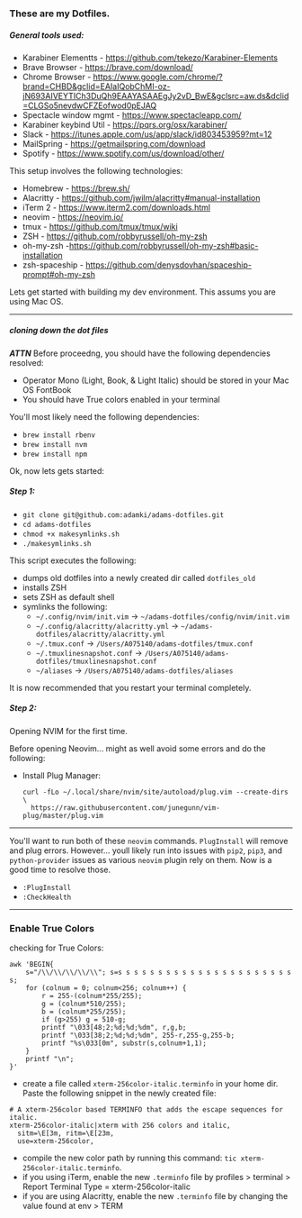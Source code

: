 ### These are my Dotfiles.

##### General tools used:
* Karabiner Elementts - https://github.com/tekezo/Karabiner-Elements
* Brave Browser - https://brave.com/download/
* Chrome Browser - https://www.google.com/chrome/?brand=CHBD&gclid=EAIaIQobChMI-oz-jN693AIVEYTICh3DuQh9EAAYASAAEgJy2vD_BwE&gclsrc=aw.ds&dclid=CLGSo5nevdwCFZEofwod0pEJAQ
* Spectacle window mgmt - https://www.spectacleapp.com/
* Karabiner keybind Util - https://pqrs.org/osx/karabiner/
* Slack - https://itunes.apple.com/us/app/slack/id803453959?mt=12
* MailSpring - https://getmailspring.com/download
* Spotify - https://www.spotify.com/us/download/other/

This setup involves the following technologies:
* Homebrew - https://brew.sh/
* Alacritty - https://github.com/jwilm/alacritty#manual-installation
* iTerm 2 - https://www.iterm2.com/downloads.html
* neovim - https://neovim.io/
* tmux - https://github.com/tmux/tmux/wiki
* ZSH - https://github.com/robbyrussell/oh-my-zsh
* oh-my-zsh -https://github.com/robbyrussell/oh-my-zsh#basic-installation
* zsh-spaceship -  https://github.com/denysdovhan/spaceship-prompt#oh-my-zsh

Lets get started with building my dev environment. This assums you are using Mac OS.
___

##### cloning down the dot files
*__ATTN__* Before proceedng, you should have the following dependencies resolved:
* Operator Mono (Light, Book, & Light Italic) should be stored in your Mac OS FontBook
* You should have True colors enabled in your terminal

You'll most likely need the following dependencies:
* `brew install rbenv`
* `brew install nvm`
* `brew install npm`

Ok, now lets gets started:

##### Step 1:
* `git clone git@github.com:adamki/adams-dotfiles.git`
*  `cd adams-dotfiles`
*  `chmod +x makesymlinks.sh`
*  `./makesymlinks.sh`

This script executes the following:
* dumps old dotfiles into a newly created dir called `dotfiles_old`
* installs ZSH
* sets ZSH as default shell
* symlinks the following:
    * `~/.config/nvim/init.vim` -> `~/adams-dotfiles/config/nvim/init.vim`
    * `~/.config/alacritty/alacritty.yml` -> `~/adams-dotfiles/alacritty/alacritty.yml`
    * `~/.tmux.conf` -> `/Users/A075140/adams-dotfiles/tmux.conf`
    * `~/.tmuxlinesnapshot.conf` -> `/Users/A075140/adams-dotfiles/tmuxlinesnapshot.conf`
    * `~/aliases` -> `/Users/A075140/adams-dotfiles/aliases`

It is now recommended that you restart your terminal completely.

##### Step 2:
Opening NVIM for the first time.

Before opening Neovim... might as well avoid some errors and do the following:
* Install Plug Manager:
  ```
  curl -fLo ~/.local/share/nvim/site/autoload/plug.vim --create-dirs \
    https://raw.githubusercontent.com/junegunn/vim-plug/master/plug.vim
  ```
___
You'll want to run both of these `neovim` commands. `PlugInstall` will remove and plug errors. However... youll likely run into issues with `pip2`, `pip3`, and `python-provider` issues as various `neovim` plugin rely on them. Now is a good time to resolve those.

* `:PlugInstall`
* `:CheckHealth`
___

### Enable True Colors
checking for True Colors:
```
awk 'BEGIN{
    s="/\\/\\/\\/\\/\\"; s=s s s s s s s s s s s s s s s s s s s s s s s;
    for (colnum = 0; colnum<256; colnum++) {
        r = 255-(colnum*255/255);
        g = (colnum*510/255);
        b = (colnum*255/255);
        if (g>255) g = 510-g;
        printf "\033[48;2;%d;%d;%dm", r,g,b;
        printf "\033[38;2;%d;%d;%dm", 255-r,255-g,255-b;
        printf "%s\033[0m", substr(s,colnum+1,1);
    }
    printf "\n";
}'
```

* create a file called `xterm-256color-italic.terminfo` in your home dir. Paste the following snippet in the newly created file:
```
# A xterm-256color based TERMINFO that adds the escape sequences for italic.
xterm-256color-italic|xterm with 256 colors and italic,
  sitm=\E[3m, ritm=\E[23m,
  use=xterm-256color,
```

* compile the new color path by running this command: `tic xterm-256color-italic.terminfo`.
* if you using iTerm, enable the new `.terminfo` file by profiles > terminal > Report Terminal Type = xterm-256color-italic
* if you are using Alacritty, enable the new `.terminfo` file by changing the value found at env > TERM

